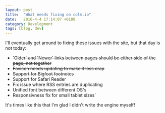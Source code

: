 ```yaml
---
layout: post
title:  "What needs fixing on colm.io"
date:   2016-4-4 17:14:07 +0100
category: Development
tags: [blog, dev]
---
```


I'll eventually get around to fixing these issues with the site, but that day is not today:

- <s>'Older' and 'Newer' links between pages should be either side of the page, not together</s>
- <s>Favicon needs updating to make it less crap</s>
- <s>Support for Bigfoot footnotes</s>
- Support for Safari Reader 
- Fix issue where RSS entries are duplicating
- Unified font between different OS's
- Responsivness fix for small tablet sizes`

It's times like this that I'm glad I didn't write the engine myself!  
